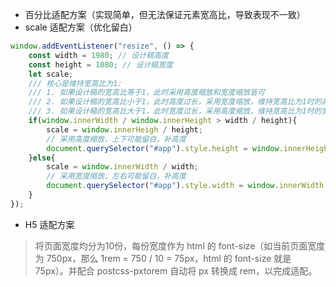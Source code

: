 * 百分比适配方案（实现简单，但无法保证元素宽高比，导致表现不一致）
* scale 适配方案（优化留白）
```js
window.addEventListener("resize", () => {
    const width = 1980; // 设计稿高度
    const height = 1080; // 设计稿宽度
    let scale;
    /// 核心是维持宽高比为1:
    /// 1. 如果设计稿的宽高比等于1，此时采用高度缩放和宽度缩放皆可
    /// 2. 如果设计稿的宽高比小于1，此时高度过长，采用宽度缩放，维持宽高比为1时的高度
    /// 3. 如果设计稿的宽高比大于1，此时宽度过长，采用高度缩放，维持宽高比为1时的宽度
    if(window.innerWidth / window.innerHeight > width / height){
        scale = window.innerHeigh / height;
        // 采用高度缩放，上下可能留白，补高度
        document.querySelector("#app").style.height = window.innerHeight / scale + "px";
    }else{
        scale = window.innerWidth / width;
        // 采用宽度缩放，左右可能留白，补高度
        document.querySelector("#app").style.width = window.innerWidth / scale + "px";
    }
});
```
* H5 适配方案
>将页面宽度均分为10份，每份宽度作为 html 的 font-size（如当前页面宽度为 750px，那么 1rem = 750 / 10 = 75px，html 的 font-size 就是 75px）。并配合 postcss-pxtorem 自动将 px 转换成 rem，以完成适配。